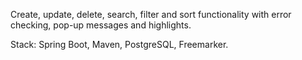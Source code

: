 Create, update, delete, search, filter and sort functionality with error checking, pop-up messages and highlights.

Stack: Spring Boot, Maven, PostgreSQL, Freemarker.
